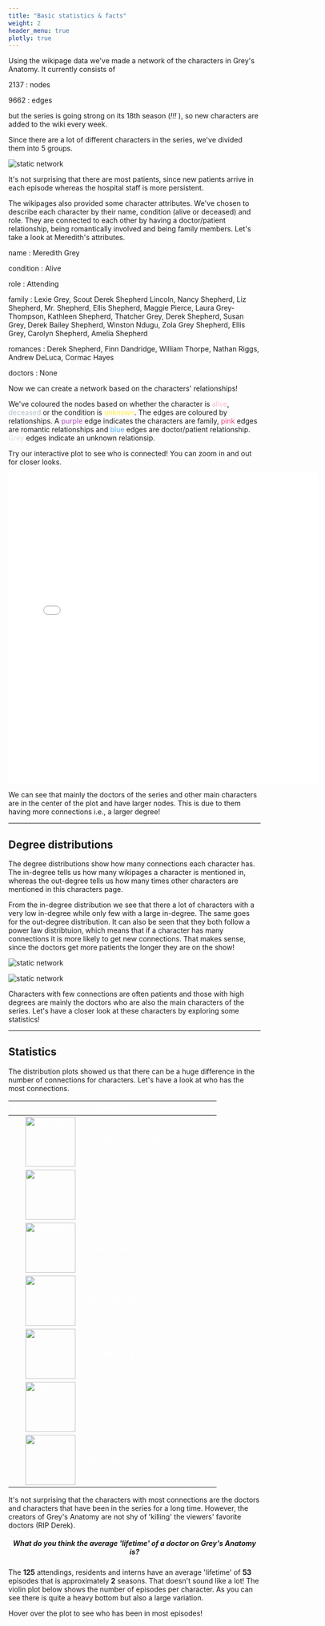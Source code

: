 ```yaml
---
title: "Basic statistics & facts"
weight: 2
header_menu: true
plotly: true
---
```


Using the wikipage data we've made a network of the characters in Grey's Anatomy. It currently consists of

2137
: nodes

9662
: edges

but the series is going strong on its 18th season (*!!!* ), so new characters are added to the wiki every week.

Since there are a lot of different characters in the series, we've divided them into 5 groups.

![static network](images/count.png)

It's not surprising that there are most patients, since new patients arrive in each episode whereas the hospital staff is more persistent.

The wikipages also provided some character attributes. We've chosen to describe each character by their name, condition (alive or deceased) and role. They are connected to each other by having a doctor/patient relationship, being romantically involved and being family members. Let's take a look at Meredith's attributes.

name
: Meredith Grey

condition
: Alive

role
: Attending

family
: Lexie Grey, Scout Derek Shepherd Lincoln, Nancy Shepherd, Liz Shepherd, Mr. Shepherd, Ellis Shepherd, Maggie Pierce, Laura Grey-Thompson, Kathleen Shepherd, Thatcher Grey, Derek Shepherd, Susan Grey, Derek Bailey Shepherd, Winston Ndugu, Zola Grey Shepherd, Ellis Grey, Carolyn Shepherd, Amelia Shepherd

romances
: Derek Shepherd, Finn Dandridge, William Thorpe, Nathan Riggs, Andrew DeLuca, Cormac Hayes

doctors
: None

Now we can create a network based on the characters' relationships!

We've coloured the nodes based on whether the character is <span style="color:#F8BBD0">alive</span>, <span style="color:#B0BEC5">deceased</span> or the condition is <span style="color:#FFEB3B">unknown</span>. The edges are coloured by relationships. A <span style="color:#AB47BC">purple</span> edge indicates the characters are family, <span style="color:#EC407A">pink</span> edges are romantic relationships and <span style="color:#42A5F5">blue</span> edges are doctor/patient relationship. <span style="color:#D6DBDF">Grey</span> edges indicate an unknown relationsip.

Try our interactive plot to see who is connected! You can zoom in and out for closer looks.

<div align="center">
    <iframe src="inter.html" sandbox="allow-same-origin allow-scripts" width=620px height=620px
    scrolling="no"
    seamless="seamless"
    frameborder="0"
     ></iframe>
</div>

We can see that mainly the doctors of the series and other main characters are in the center of the plot and have larger nodes. This is due to them having more connections i.e., a larger degree!

---

## Degree distributions

The degree distributions show how many connections each character has. The in-degree tells us how many wikipages a character is mentioned in, whereas the out-degree tells us how many times other characters are mentioned in this characters page.

From the in-degree distribution we see that there a lot of characters with a very low in-degree while only few with a large in-degree. The same goes for the out-degree distribution. It can also be seen that they both follow a power law distribtuion, which means that if a character has many connections it is more likely to get new connections. That makes sense, since the doctors get more patients the longer they are on the show!

![static network](images/in_degree.png)

![static network](images/out_degree.png)

Characters with few connections are often patients and those with high degrees are mainly the doctors who are also the main characters of the series. Let's have a closer look at these characters by exploring some statistics!

---

## Statistics

The distribution plots showed us that there can be a huge difference in the number of connections for characters. Let's have a look at who has the most connections.

<table style="color:white">
    <thead>
        <tr>
            <th style="color:white">#</th>
            <th>&nbsp;</th>
            <th style="color:white">Character</th>
            <th style="color:white">Connections</th>
            <th>&nbsp;</th>
        </tr>
    </thead>
    <tbody>
        <tr>
            <td style="background-color:rgba(0, 0, 0, 0);"> 1</td>
            <td style="background-color:rgba(0, 0, 0, 0);">
                <img src="images/mer.jpg" class="img_c" alt="Meredith" height="100">
            </td>
            <td style="background-color:rgba(0, 0, 0, 0);">Meredith Grey</td>
            <td style="background-color:rgba(0, 0, 0, 0);">381</td>
        </tr>
        <tr>
            <td style="background-color:rgba(0, 0, 0, 0);"> 2 </td>
            <td style="background-color:rgba(0, 0, 0, 0);">
                <img src="images/karev.jpg" class="img_c" alt="Karev" height="100">
            </td>
            <td style="background-color:rgba(0, 0, 0, 0);">Alex Karev</td>
            <td style="background-color:rgba(0, 0, 0, 0);">321</td>
        </tr>
        <tr>
            <td style="background-color:rgba(0, 0, 0, 0);"> 4 </td>
            <td style="background-color:rgba(0, 0, 0, 0);">
                <img src="images/bailey.jpg" class="img_c" alt="Miranda" height="100">
            </td>
            <td style="background-color:rgba(0, 0, 0, 0);">Miranda Bailey</td>
            <td style="background-color:rgba(0, 0, 0, 0);">319</td>
        </tr>
        <tr>
            <td style="background-color:rgba(0, 0, 0, 0);"> 3 </td>
            <td style="background-color:rgba(0, 0, 0, 0);">
                <img src="images/derek.jpg" class="img_c" alt="Derek" height="100">
            </td>
            <td style="background-color:rgba(0, 0, 0, 0);">Derek Shepherd</td>
            <td style="background-color:rgba(0, 0, 0, 0);">302</td>
        </tr>
         <tr>
            <td style="background-color:rgba(0, 0, 0, 0);"> 5 </td>
            <td style="background-color:rgba(0, 0, 0, 0);">
                <img src="images/yang.jpg" class="img_c" alt="Yang" height="100">
            </td>
            <td style="background-color:rgba(0, 0, 0, 0);">Cristina Yang</td>
            <td style="background-color:rgba(0, 0, 0, 0);">260</td>
        </tr>
         <tr>
            <td style="background-color:rgba(0, 0, 0, 0);"> 6 </td>
            <td style="background-color:rgba(0, 0, 0, 0);">
                <img src="images/richard.jpg" class="img_c" alt="Richard" height="100">
            </td>
            <td style="background-color:rgba(0, 0, 0, 0);">Richard Webber</td>
            <td style="background-color:rgba(0, 0, 0, 0);">252</td>
        </tr>
         <tr>
            <td style="background-color:rgba(0, 0, 0, 0);"> 7 </td>
            <td style="background-color:rgba(0, 0, 0, 0);">
                <img src="images/hunt.jpg" class="img_c" alt="Hunt" height="100">
            </td>
            <td style="background-color:rgba(0, 0, 0, 0);">Owen Hunt</td>
            <td style="background-color:rgba(0, 0, 0, 0);">237</td>
        </tr>
</table>

It's not surprising that the characters with most connections are the doctors and characters that have been in the series for a long time. However, the creators of Grey's Anatomy are not shy of 'killing' the viewers' favorite doctors (RIP Derek).

<div align="center">
    <h5> What do you think the average 'lifetime' of a doctor on Grey's Anatomy is? </h5>
</div>

The **125** attendings, residents and interns have an average 'lifetime' of **53** episodes that is approximately **2** seasons. That doesn't sound like a lot! The violin plot below shows the number of episodes per character. As you can see there is quite a heavy bottom but also a large variation.

Hover over the plot to see who has been in most episodes!

<script src="https://cdn.plot.ly/plotly-latest.min.js"></script>
<div>                            <div id="743150af-f170-47c5-81a7-452a912f0176" class="plotly-graph-div" style="height:100%; width:600px;"></div>            <script type="text/javascript">                                    window.PLOTLYENV=window.PLOTLYENV || {};                                    if (document.getElementById("743150af-f170-47c5-81a7-452a912f0176")) {                    Plotly.newPlot(                        "743150af-f170-47c5-81a7-452a912f0176",                        [{"alignmentgroup":"True","box":{"visible":false},"hovertemplate":"<b>%{hovertext}</b><br><br>Count=%{y}<extra></extra>","hovertext":["Reed_Adamson","Teddy_Altman","Jackson_Avery","Miranda_Bailey","Kai_Bartley","Sam_Bello","Jeremy_Bennett","Naomi_Bennett","Sam_Bennett","Penelope_Blake","Lauren_Boswell","Ethan_Boyd","Hannah_Brody","Heather_Brooks","Preston_Burke","Leo_Byrider","Alana_Cahill","Julia_Canner","Walter_Carr","Paul_Castello","Marie_Cerone","James_Chee","Elizabeth_Chen","Claire_(Intern)","Cynthia_Cole","Isaac_Cross","Finn_Dandridge","Surgeon_Dave","Andrew_DeLuca","Carina_DeLuca","Vincenzo_DeLuca","Virginia_Dixon","Stephanie_Edwards","Lucy_Fields","Kevin_Fisher","Catherine_Fox","Cooper_Freedman","Lexie_Grey","Meredith_Grey","Graciella_Guzman","Erica_Hahn","Pierce_Halley","David_Hamilton","Sadie_Harris","Cormac_Hayes","Taryn_Helm","Nicole_Herman","Sydney_Heron","Megan_Hunt","Owen_Hunt","Intern_James","Alex_Karev","Jo_Wilson","April_Kepner","Reza_Khan","Nico_Kim","Dr._Knox","Tom_Koracick","Laura","Oliver_Lebackes","Michelle_Lin","Atticus_Lincoln","Intern_Lisa","Logan","Lucy","Graham_Maddox","Dani_Mandvi","Emma_Marling","Colin_Marlow","Nick_Marsh","Dr._McQueen","Dr._Milton","Eliza_Minnick","Addison_Forbes_Montgomery","Archer_Montgomery","Steve_Mostow","Leah_Murphy","Jason_Myers","Winston_Ndugu","Jim_Nelson","Megan_Nowland","George_OMalley","Alma_Ortiz","Sara_Ortiz","Casey_Parker","Darren_Parker","Daisy_Pepman","Charles_Percy","Zander_Perez","Andrew_Perkins","Morgan_Peterson","Maggie_Pierce","Dahlia_Qadri","Nathan_Riggs","Lauren_Riley","Arizona_Robbins","Shane_Ross","Vikram_Roy","Jeff_Russell","Connie_Ryan","Levi_Schmitt","Raj_Sen","Norman_Shales","Audrey_Shaw","Amelia_Shepherd","Derek_Shepherd","Blake_Simms","Mark_Sloan","Ryan_Spalding","Mitchell_Spencer","Paul_Stadler","Robert_Stark","Izzie_Stevens","Rebecca_Swender","Cecil_Taylor","Craig_Thomas","William_Thorpe","Callie_Torres","Mabel_Tseng","Violet_Turner","Michelle_Velez","Richard_Webber","Pete_Wilder","Katharine_Wyatt","Cristina_Yang"],"legendgroup":"","marker":{"color":"#636efa"},"name":"","offsetgroup":"","orientation":"v","points":"all","scalegroup":"True","showlegend":false,"x0":" ","xaxis":"x","y":[10,119,263,389,3,12,10,68,114,20,3,2,19,22,62,19,5,5,2,2,3,8,3,16,2,18,9,2,112,63,3,3,112,8,2,73,113,115,384,24,25,21,3,8,26,63,13,8,12,294,2,343,191,193,6,40,41,54,19,2,2,53,2,3,8,3,19,7,3,5,2,3,11,170,8,37,45,7,19,3,26,105,3,10,29,4,2,13,12,7,5,156,27,45,2,213,46,16,4,2,81,8,3,2,222,246,9,139,14,6,4,7,110,3,4,5,4,239,13,108,2,379,100,9,221],"y0":" ","yaxis":"y","type":"violin"}],                        {"font":{"color":"white"},"legend":{"tracegroupgap":0},"margin":{"t":60},"paper_bgcolor":"rgba(0, 0, 0, 0)","template":{"data":{"barpolar":[{"marker":{"line":{"color":"#E5ECF6","width":0.5},"pattern":{"fillmode":"overlay","size":10,"solidity":0.2}},"type":"barpolar"}],"bar":[{"error_x":{"color":"#2a3f5f"},"error_y":{"color":"#2a3f5f"},"marker":{"line":{"color":"#E5ECF6","width":0.5},"pattern":{"fillmode":"overlay","size":10,"solidity":0.2}},"type":"bar"}],"carpet":[{"aaxis":{"endlinecolor":"#2a3f5f","gridcolor":"white","linecolor":"white","minorgridcolor":"white","startlinecolor":"#2a3f5f"},"baxis":{"endlinecolor":"#2a3f5f","gridcolor":"white","linecolor":"white","minorgridcolor":"white","startlinecolor":"#2a3f5f"},"type":"carpet"}],"choropleth":[{"colorbar":{"outlinewidth":0,"ticks":""},"type":"choropleth"}],"contourcarpet":[{"colorbar":{"outlinewidth":0,"ticks":""},"type":"contourcarpet"}],"contour":[{"colorbar":{"outlinewidth":0,"ticks":""},"colorscale":[[0.0,"#0d0887"],[0.1111111111111111,"#46039f"],[0.2222222222222222,"#7201a8"],[0.3333333333333333,"#9c179e"],[0.4444444444444444,"#bd3786"],[0.5555555555555556,"#d8576b"],[0.6666666666666666,"#ed7953"],[0.7777777777777778,"#fb9f3a"],[0.8888888888888888,"#fdca26"],[1.0,"#f0f921"]],"type":"contour"}],"heatmapgl":[{"colorbar":{"outlinewidth":0,"ticks":""},"colorscale":[[0.0,"#0d0887"],[0.1111111111111111,"#46039f"],[0.2222222222222222,"#7201a8"],[0.3333333333333333,"#9c179e"],[0.4444444444444444,"#bd3786"],[0.5555555555555556,"#d8576b"],[0.6666666666666666,"#ed7953"],[0.7777777777777778,"#fb9f3a"],[0.8888888888888888,"#fdca26"],[1.0,"#f0f921"]],"type":"heatmapgl"}],"heatmap":[{"colorbar":{"outlinewidth":0,"ticks":""},"colorscale":[[0.0,"#0d0887"],[0.1111111111111111,"#46039f"],[0.2222222222222222,"#7201a8"],[0.3333333333333333,"#9c179e"],[0.4444444444444444,"#bd3786"],[0.5555555555555556,"#d8576b"],[0.6666666666666666,"#ed7953"],[0.7777777777777778,"#fb9f3a"],[0.8888888888888888,"#fdca26"],[1.0,"#f0f921"]],"type":"heatmap"}],"histogram2dcontour":[{"colorbar":{"outlinewidth":0,"ticks":""},"colorscale":[[0.0,"#0d0887"],[0.1111111111111111,"#46039f"],[0.2222222222222222,"#7201a8"],[0.3333333333333333,"#9c179e"],[0.4444444444444444,"#bd3786"],[0.5555555555555556,"#d8576b"],[0.6666666666666666,"#ed7953"],[0.7777777777777778,"#fb9f3a"],[0.8888888888888888,"#fdca26"],[1.0,"#f0f921"]],"type":"histogram2dcontour"}],"histogram2d":[{"colorbar":{"outlinewidth":0,"ticks":""},"colorscale":[[0.0,"#0d0887"],[0.1111111111111111,"#46039f"],[0.2222222222222222,"#7201a8"],[0.3333333333333333,"#9c179e"],[0.4444444444444444,"#bd3786"],[0.5555555555555556,"#d8576b"],[0.6666666666666666,"#ed7953"],[0.7777777777777778,"#fb9f3a"],[0.8888888888888888,"#fdca26"],[1.0,"#f0f921"]],"type":"histogram2d"}],"histogram":[{"marker":{"pattern":{"fillmode":"overlay","size":10,"solidity":0.2}},"type":"histogram"}],"mesh3d":[{"colorbar":{"outlinewidth":0,"ticks":""},"type":"mesh3d"}],"parcoords":[{"line":{"colorbar":{"outlinewidth":0,"ticks":""}},"type":"parcoords"}],"pie":[{"automargin":true,"type":"pie"}],"scatter3d":[{"line":{"colorbar":{"outlinewidth":0,"ticks":""}},"marker":{"colorbar":{"outlinewidth":0,"ticks":""}},"type":"scatter3d"}],"scattercarpet":[{"marker":{"colorbar":{"outlinewidth":0,"ticks":""}},"type":"scattercarpet"}],"scattergeo":[{"marker":{"colorbar":{"outlinewidth":0,"ticks":""}},"type":"scattergeo"}],"scattergl":[{"marker":{"colorbar":{"outlinewidth":0,"ticks":""}},"type":"scattergl"}],"scattermapbox":[{"marker":{"colorbar":{"outlinewidth":0,"ticks":""}},"type":"scattermapbox"}],"scatterpolargl":[{"marker":{"colorbar":{"outlinewidth":0,"ticks":""}},"type":"scatterpolargl"}],"scatterpolar":[{"marker":{"colorbar":{"outlinewidth":0,"ticks":""}},"type":"scatterpolar"}],"scatter":[{"marker":{"colorbar":{"outlinewidth":0,"ticks":""}},"type":"scatter"}],"scatterternary":[{"marker":{"colorbar":{"outlinewidth":0,"ticks":""}},"type":"scatterternary"}],"surface":[{"colorbar":{"outlinewidth":0,"ticks":""},"colorscale":[[0.0,"#0d0887"],[0.1111111111111111,"#46039f"],[0.2222222222222222,"#7201a8"],[0.3333333333333333,"#9c179e"],[0.4444444444444444,"#bd3786"],[0.5555555555555556,"#d8576b"],[0.6666666666666666,"#ed7953"],[0.7777777777777778,"#fb9f3a"],[0.8888888888888888,"#fdca26"],[1.0,"#f0f921"]],"type":"surface"}],"table":[{"cells":{"fill":{"color":"#EBF0F8"},"line":{"color":"white"}},"header":{"fill":{"color":"#C8D4E3"},"line":{"color":"white"}},"type":"table"}]},"layout":{"annotationdefaults":{"arrowcolor":"#2a3f5f","arrowhead":0,"arrowwidth":1},"autotypenumbers":"strict","coloraxis":{"colorbar":{"outlinewidth":0,"ticks":""}},"colorscale":{"diverging":[[0,"#8e0152"],[0.1,"#c51b7d"],[0.2,"#de77ae"],[0.3,"#f1b6da"],[0.4,"#fde0ef"],[0.5,"#f7f7f7"],[0.6,"#e6f5d0"],[0.7,"#b8e186"],[0.8,"#7fbc41"],[0.9,"#4d9221"],[1,"#276419"]],"sequential":[[0.0,"#0d0887"],[0.1111111111111111,"#46039f"],[0.2222222222222222,"#7201a8"],[0.3333333333333333,"#9c179e"],[0.4444444444444444,"#bd3786"],[0.5555555555555556,"#d8576b"],[0.6666666666666666,"#ed7953"],[0.7777777777777778,"#fb9f3a"],[0.8888888888888888,"#fdca26"],[1.0,"#f0f921"]],"sequentialminus":[[0.0,"#0d0887"],[0.1111111111111111,"#46039f"],[0.2222222222222222,"#7201a8"],[0.3333333333333333,"#9c179e"],[0.4444444444444444,"#bd3786"],[0.5555555555555556,"#d8576b"],[0.6666666666666666,"#ed7953"],[0.7777777777777778,"#fb9f3a"],[0.8888888888888888,"#fdca26"],[1.0,"#f0f921"]]},"colorway":["#636efa","#EF553B","#00cc96","#ab63fa","#FFA15A","#19d3f3","#FF6692","#B6E880","#FF97FF","#FECB52"],"font":{"color":"#2a3f5f"},"geo":{"bgcolor":"white","lakecolor":"white","landcolor":"#E5ECF6","showlakes":true,"showland":true,"subunitcolor":"white"},"hoverlabel":{"align":"left"},"hovermode":"closest","mapbox":{"style":"light"},"paper_bgcolor":"white","plot_bgcolor":"#E5ECF6","polar":{"angularaxis":{"gridcolor":"white","linecolor":"white","ticks":""},"bgcolor":"#E5ECF6","radialaxis":{"gridcolor":"white","linecolor":"white","ticks":""}},"scene":{"xaxis":{"backgroundcolor":"#E5ECF6","gridcolor":"white","gridwidth":2,"linecolor":"white","showbackground":true,"ticks":"","zerolinecolor":"white"},"yaxis":{"backgroundcolor":"#E5ECF6","gridcolor":"white","gridwidth":2,"linecolor":"white","showbackground":true,"ticks":"","zerolinecolor":"white"},"zaxis":{"backgroundcolor":"#E5ECF6","gridcolor":"white","gridwidth":2,"linecolor":"white","showbackground":true,"ticks":"","zerolinecolor":"white"}},"shapedefaults":{"line":{"color":"#2a3f5f"}},"ternary":{"aaxis":{"gridcolor":"white","linecolor":"white","ticks":""},"baxis":{"gridcolor":"white","linecolor":"white","ticks":""},"bgcolor":"#E5ECF6","caxis":{"gridcolor":"white","linecolor":"white","ticks":""}},"title":{"x":0.05},"xaxis":{"automargin":true,"gridcolor":"white","linecolor":"white","ticks":"","title":{"standoff":15},"zerolinecolor":"white","zerolinewidth":2},"yaxis":{"automargin":true,"gridcolor":"white","linecolor":"white","ticks":"","title":{"standoff":15},"zerolinecolor":"white","zerolinewidth":2}}},"violinmode":"group","width":600,"xaxis":{"anchor":"y","domain":[0.0,1.0]},"yaxis":{"anchor":"x","color":"white","domain":[0.0,1.0],"title":{"text":"Count"}}},                        {"responsive": true}                    )                };                            </script>        </div>

Wauw, Miranda Bailey has been in 389 episodes! That means she is the most appearing character in the Grey's Anatomy franchise.

The characters who have been in most episodes are also some of those who have the most connections, makes sense! The doctors often have a large number of connections because they have many patients.

<div align="center">
    <h5> Who do you think treats the most patients? And who is most unsuccesful in treating them? </h5>
</div>

Hover over the plot below to have a look at the stats!

<div align="center">
    <iframe src="treatment_chart.html" sandbox="allow-same-origin allow-scripts" width=700 height=670px
    scrolling="no"
    seamless="seamless"
    frameborder="0"
     ></iframe>
</div>

Meredith treats most patients throughout the series, which is expected. One might be surprised by the high number of deceased patients during Derek's treaments considering his relatively short lifetime in the show compared to Miranda and Meredith, who are the top two doctors in terms of lost patients.
Who would have guessed that Preston Burke scores significantly higher than the subsequent doctores in top 5 Patient Death Rate? No wonder he was kicked of the show... Another interesting finding is that 2 out of the 5 doctors with highest death rates are brain surgeons. Maybe this is a medical speciality with higher risks?

---

The initial exploration of the data set has given us an overview of the network and the connections within it, the important characters of the series and some facts about them. The main characters are mostly doctors who has many connections because they treat a lot of patients. However, they also have a lot of connections with other hospital staff - some are family, others are romantic affairs...
